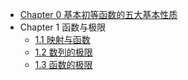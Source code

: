 * [Chapter 0 基本初等函数的五大基本性质](0)
* Chapter 1 函数与极限
  * [1.1 映射与函数](1-function-and-limit/1.1)
  * [1.2 数列的极限](1-function-and-limit/1.2)
  * [1.3 函数的极限](1-function-and-limit/1.3)